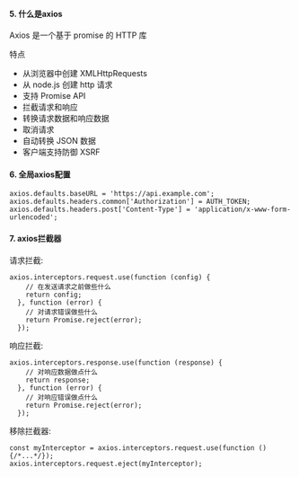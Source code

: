 <!--
 * @Author: your name
 * @Date: 2021-04-19 09:47:46
 * @LastEditTime: 2021-04-19 09:48:02
 * @LastEditors: Please set LastEditors
 * @Description: In User Settings Edit
 * @FilePath: /Interview Files/大纲/05-z01-Axios.md
-->
#### 5. 什么是axios

Axios 是一个基于 promise 的 HTTP 库

特点

- 从浏览器中创建 XMLHttpRequests
- 从 node.js 创建 http 请求
- 支持 Promise API
- 拦截请求和响应
- 转换请求数据和响应数据
- 取消请求
- 自动转换 JSON 数据
- 客户端支持防御 XSRF

#### 6. 全局axios配置

```
axios.defaults.baseURL = 'https://api.example.com';
axios.defaults.headers.common['Authorization'] = AUTH_TOKEN;
axios.defaults.headers.post['Content-Type'] = 'application/x-www-form-urlencoded';
```

#### 7. axios拦截器

请求拦截:

```
axios.interceptors.request.use(function (config) {
    // 在发送请求之前做些什么
    return config;
  }, function (error) {
    // 对请求错误做些什么
    return Promise.reject(error);
  });
```

响应拦截:

```
axios.interceptors.response.use(function (response) {
    // 对响应数据做点什么
    return response;
  }, function (error) {
    // 对响应错误做点什么
    return Promise.reject(error);
  });
```

移除拦截器:

```
const myInterceptor = axios.interceptors.request.use(function () {/*...*/});
axios.interceptors.request.eject(myInterceptor);
```